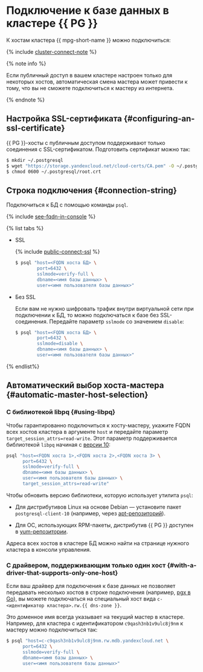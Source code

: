 # Подключение к базе данных в кластере {{ PG }}

К хостам кластера {{ mpg-short-name }} можно подключиться:

{% include [cluster-connect-note](../../_includes/mdb/cluster-connect-note.md) %}

{% note info %}

Если публичный доступ в вашем кластере настроен только для некоторых хостов, автоматическая смена мастера может привести к тому, что вы не сможете подключиться к мастеру из интернета.

{% endnote %}


## Настройка SSL-сертификата {#configuring-an-ssl-certificate}

{{ PG }}-хосты с публичным доступом поддерживают только соединения с SSL-сертификатом. Подготовить сертификат можно так:


```bash
$ mkdir ~/.postgresql
$ wget "https://storage.yandexcloud.net/cloud-certs/CA.pem" -O ~/.postgresql/root.crt
$ chmod 0600 ~/.postgresql/root.crt
```



## Строка подключения {#connection-string}

Подключиться к БД с помощью команды `psql`.

{% include [see-fqdn-in-console](../../_includes/mdb/see-fqdn-in-console.md) %}

{% list tabs %}

- SSL

  {% include [public-connect-ssl](../../_includes/mdb/public-connect-ssl.md) %}

  ```bash
  $ psql "host=<FQDN хоста БД> \
          port=6432 \
          sslmode=verify-full \
          dbname=<имя базы данных> \
          user=<имя пользователя базы данных>"
  ```

- Без SSL

  Если вам не нужно шифровать трафик внутри виртуальной сети при подключении к БД, то можно подключаться к базе без SSL-соединения. Передайте параметр `sslmode` со значением `disable`:

  ```bash
  $ psql "host=<FQDN хоста БД> \
          port=6432 \
          sslmode=disable \
          dbname=<имя базы данных> \
          user=<имя пользователя базы данных>"
  ```

{% endlist%}


## Автоматический выбор хоста-мастера {#automatic-master-host-selection}

### С библиотекой libpq {#using-libpq}

Чтобы гарантированно подключиться к хосту-мастеру, укажите FQDN всех хостов кластера в аргументе `host` и передайте параметр `target_session_attrs=read-write`. Этот параметр поддерживается библиотекой `libpq` начиная с [версии 10](https://www.postgresql.org/docs/10/static/libpq-connect.html):

```bash
psql "host=<FQDN хоста 1>,<FQDN хоста 2>,<FQDN хоста 3> \
      port=6432 \
      sslmode=verify-full \
      dbname=<имя базы данных> \
      user=<имя пользователя базы данных> \
      target_session_attrs=read-write"
```

Чтобы обновить версию библиотеки, которую использует утилита `psql`:

* Для дистрибутивов Linux на основе Debian — установите пакет `postgresql-client-10` (например, через [apt-репозиторий](https://www.postgresql.org/download/linux/ubuntu/)).

* Для ОС, использующих RPM-пакеты, дистрибутив {{ PG }} доступен в [yum-репозитории](https://yum.postgresql.org/).


Адреса всех хостов в кластере БД можно найти на странице нужного кластера в консоли управления.


### С драйвером, поддерживающим только один хост {#with-a-driver-that-supports-only-one-host}

Если ваш драйвер для подключения к базе данных не позволяет передавать несколько хостов в строке подключения (например,
[pgx в Go](https://github.com/jackc/pgx)), вы можете подключаться на специальный хост вида `c-<идентификатор кластера>.rw.{{ dns-zone }}`.


Это доменное имя всегда указывает на текущий мастер в кластере. Например, для кластера с идентификатором `c9qash3nb1v9ulc8j9nm` к мастеру можно подключиться так:

```bash
$ psql "host=c-c9qash3nb1v9ulc8j9nm.rw.mdb.yandexcloud.net \
      port=6432 \
      sslmode=verify-full \
      dbname=<имя базы данных> \
      user=<имя пользователя базы данных>"
```
